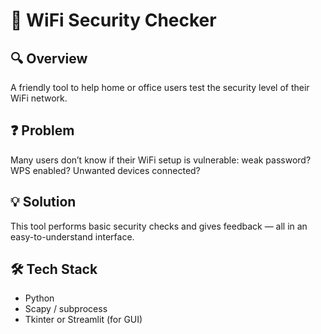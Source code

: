 # 📶 WiFi Security Checker

## 🔍 Overview
A friendly tool to help home or office users test the security level of their WiFi network.

## ❓ Problem
Many users don’t know if their WiFi setup is vulnerable: weak password? WPS enabled? Unwanted devices connected?

## 💡 Solution
This tool performs basic security checks and gives feedback — all in an easy-to-understand interface.

## 🛠️ Tech Stack
- Python
- Scapy / subprocess
- Tkinter or Streamlit (for GUI)
